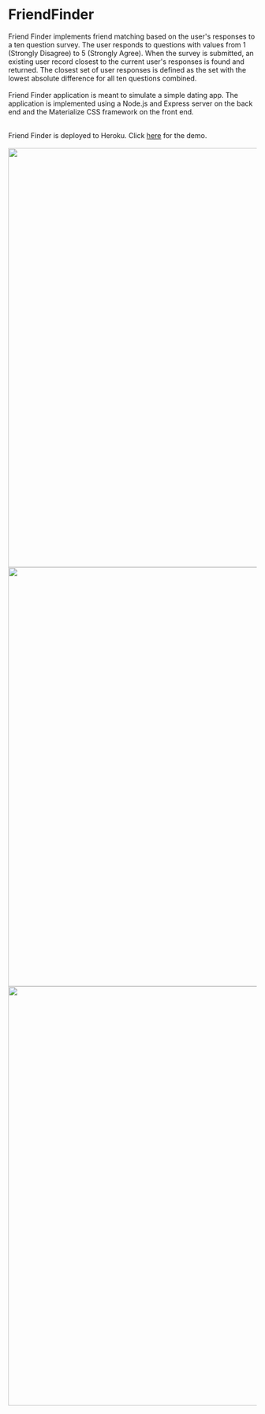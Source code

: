 # FriendFinder

Friend Finder implements friend matching based on the user's responses to a ten question survey. 
The user responds to questions with values from 1 (Strongly Disagree) to 5 (Strongly Agree). 
When the survey is submitted, an existing user record closest to the current user's responses is found and returned. 
The closest set of user responses is defined as the set with the lowest absolute difference for all ten questions combined.
<BR><BR>
Friend Finder application is meant to simulate a simple dating app. 
The application is implemented using a Node.js and Express server on the back end and the Materialize CSS framework on the front end.
<BR><BR>

Friend Finder is deployed to Heroku. 
Click <a href="https://friendfinder-yvette-v1.herokuapp.com/">here</a> for the demo.
<BR><BR>
<img src="/screen1.png" width="850">
<img src="/screen2.png" width="850">
<img src="/screen3.png" width="850">
